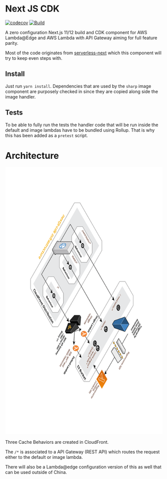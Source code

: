 # Next JS CDK

[![codecov](https://codecov.io/gh/polestar/nextjs-cdk/branch/main/graph/badge.svg?token=YF0HS06CWJ)](https://codecov.io/gh/polestar/nextjs-cdk)
[![Build](https://github.com/polestar/nextjs-cdk/actions/workflows/build.yml/badge.svg)](https://github.com/polestar/nextjs-cdk/actions/workflows/build.yml)

A zero configuration Next.js 11/12 build and CDK component for AWS Lambda@Edge and AWS Lambda with API Gateway aiming for full feature parity.

Most of the code originates from [serverless-next](https://github.com/serverless-nextjs/serverless-next.js) which this component will try to keep even steps with.

## Install

Just run `yarn install`. Dependencies that are used by the `sharp` image component are purposely checked in since they are copied along side the image handler.

## Tests

To be able to fully run the tests the handler code that will be run inside the default and image lambdas have to be bundled using Rollup. That is why this has been added as a `pretest` script.

# Architecture

![architecture](./img/nextjs-cdk.png)

Three Cache Behaviors are created in CloudFront.

The `/*` is associated to a API Gateway (REST API) which routes the request either to the default or image lambda.

There will also be a Lambda@edge configuration version of this as well that can be used outside of China.
